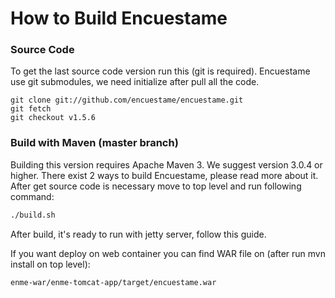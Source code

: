 # How to Build Encuestame


### Source Code

To get the last source code version run this (git is required). Encuestame use git submodules, we need initialize after pull all the code.

````
git clone git://github.com/encuestame/encuestame.git
git fetch
git checkout v1.5.6
````

### Build with Maven (master branch)

Building this version requires Apache Maven 3. We suggest version 3.0.4 or higher. There exist 2 ways to build Encuestame, please read more about it. After get source code is necessary move to top level and run following command:

```bash
./build.sh
```

After build, it's ready to run with jetty server, follow this guide.

If you want deploy on web container you can find WAR file on (after run mvn install on top level):

```bash
enme-war/enme-tomcat-app/target/encuestame.war
```
